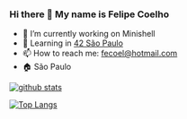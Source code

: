 ### Hi there 👋 My name is Felipe Coelho

<!--
**fecoelho/fecoelho** is a ✨ _special_ ✨ repository because its `README.md` (this file) appears on your GitHub profile.
-->

- 🔭 I’m currently working on Minishell
- 🌱 Learning in [42 São Paulo](https://www.42sp.org.br/)
- 📫 How to reach me: fecoel@hotmail.com
- 🏠 São Paulo

[![github stats](https://github-readme-stats.vercel.app/api?username=fecoelho&count_private=true&show_icons=true&theme=dark)](https://github.com/fecoelho/github-readme-stats)

[![Top Langs](https://github-readme-stats.vercel.app/api/top-langs/?username=fecoelho&layout=compact&langs_count=6&theme=highcontrast)](https://github.com/fecoelho/github-readme-stats)
